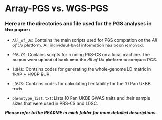# Array-PGS vs. WGS-PGS 
### Here are the directories and file used for the PGS analyses in the paper:

- `All_of_Us`: Contains the main scripts used for PGS comptation on the *All of Us* platform. All individaul-level information has been removed. 

- `PRS-CS`: Contains scripts for running PRS-CS on a local machine. The outpus were uploaded back onto the *All of Us* platform to compute PGS.

- `ldblk`: Contains codes for generating the whole-genome LD matrix in 1kGP + HGDP EUR.

- `LDSCS`: Contains codes for calculating heritability for the 10 Pan UKBB tratis.

- `phenotype_list.txt`: Lists 10 Pan UKBB GWAS traits and their sample sizes that were used in PRS-CS and LDSC.
  
***Please refer to the README in each folder for more detailed descriptions.***
